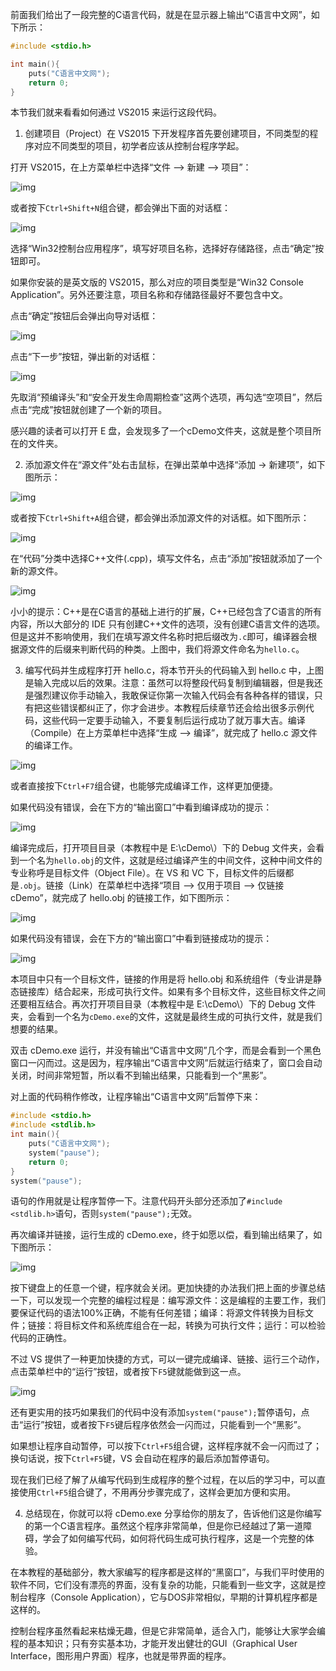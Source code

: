 前面我们给出了一段完整的C语言代码，就是在显示器上输出“C语言中文网”，如下所示：

```c
#include <stdio.h>

int main(){    
    puts("C语言中文网");    
    return 0;
}
```

本节我们就来看看如何通过 VS2015 来运行这段代码。 

1) 创建项目（Project）在 VS2015 下开发程序首先要创建项目，不同类型的程序对应不同类型的项目，初学者应该从控制台程序学起。

打开 VS2015，在上方菜单栏中选择“文件 --> 新建 --> 项目”：

![img](images/1.14.png)

或者按下`Ctrl+Shift+N`组合键，都会弹出下面的对话框：

![img](images/1.15.png)

选择“Win32控制台应用程序”，填写好项目名称，选择好存储路径，点击“确定”按钮即可。

如果你安装的是英文版的 VS2015，那么对应的项目类型是“Win32 Console Application”。另外还要注意，项目名称和存储路径最好不要包含中文。

点击“确定”按钮后会弹出向导对话框：

![img](images/1.16.png)

点击“下一步”按钮，弹出新的对话框：

![img](images/1.17.png)

先取消“预编译头”和“安全开发生命周期检查”这两个选项，再勾选“空项目”，然后点击“完成”按钮就创建了一个新的项目。

感兴趣的读者可以打开 E 盘，会发现多了一个cDemo文件夹，这就是整个项目所在的文件夹。

2) 添加源文件在“源文件”处右击鼠标，在弹出菜单中选择“添加 -> 新建项”，如下图所示：

![img](images/1.18.png)

或者按下`Ctrl+Shift+A`组合键，都会弹出添加源文件的对话框。如下图所示：

![img](images/1.19.png)

在“代码”分类中选择C++文件(.cpp)，填写文件名，点击“添加”按钮就添加了一个新的源文件。

![img](images/1.20.png)

小小的提示：C++是在C语言的基础上进行的扩展，C++已经包含了C语言的所有内容，所以大部分的 IDE 只有创建C++文件的选项，没有创建C语言文件的选项。但是这并不影响使用，我们在填写源文件名称时把后缀改为`.c`即可，编译器会根据源文件的后缀来判断代码的种类。上图中，我们将源文件命名为`hello.c`。

3) 编写代码并生成程序打开 hello.c，将本节开头的代码输入到 hello.c 中，上图是输入完成以后的效果。注意：虽然可以将整段代码复制到编辑器，但是我还是强烈建议你手动输入，我敢保证你第一次输入代码会有各种各样的错误，只有把这些错误都纠正了，你才会进步。本教程后续章节还会给出很多示例代码，这些代码一定要手动输入，不要复制后运行成功了就万事大吉。编译（Compile）在上方菜单栏中选择“生成 --> 编译”，就完成了 hello.c 源文件的编译工作。

![img](images/1.21.png)

或者直接按下`Ctrl+F7`组合键，也能够完成编译工作，这样更加便捷。

如果代码没有错误，会在下方的“输出窗口”中看到编译成功的提示：

![img](images/1.22.png)

编译完成后，打开项目目录（本教程中是 E:\cDemo\）下的 Debug 文件夹，会看到一个名为`hello.obj`的文件，这就是经过编译产生的中间文件，这种中间文件的专业称呼是目标文件（Object File）。在 VS 和 VC 下，目标文件的后缀都是`.obj`。链接（Link）在菜单栏中选择“项目 --> 仅用于项目 --> 仅链接 cDemo”，就完成了 hello.obj 的链接工作，如下图所示：

![img](images/1.23.png)

如果代码没有错误，会在下方的“输出窗口”中看到链接成功的提示：

![img](images/1.24.png)

本项目中只有一个目标文件，链接的作用是将 hello.obj 和系统组件（专业讲是静态链接库）结合起来，形成可执行文件。如果有多个目标文件，这些目标文件之间还要相互结合。再次打开项目目录（本教程中是 E:\cDemo\）下的 Debug 文件夹，会看到一个名为`cDemo.exe`的文件，这就是最终生成的可执行文件，就是我们想要的结果。

双击 cDemo.exe 运行，并没有输出“C语言中文网”几个字，而是会看到一个黑色窗口一闪而过。这是因为，程序输出“C语言中文网”后就运行结束了，窗口会自动关闭，时间非常短暂，所以看不到输出结果，只能看到一个“黑影”。

对上面的代码稍作修改，让程序输出“C语言中文网”后暂停下来：

```c
#include <stdio.h>
#include <stdlib.h>
int main(){    
    puts("C语言中文网");    
    system("pause");    
    return 0;
}
system("pause");
```
语句的作用就是让程序暂停一下。注意代码开头部分还添加了`#include <stdlib.h>`语句，否则`system("pause");`无效。

再次编译并链接，运行生成的 cDemo.exe，终于如愿以偿，看到输出结果了，如下图所示：

![img](images/1.25.png)

按下键盘上的任意一个键，程序就会关闭。更加快捷的办法我们把上面的步骤总结一下，可以发现一个完整的编程过程是：编写源文件：这是编程的主要工作，我们要保证代码的语法100%正确，不能有任何差错；编译：将源文件转换为目标文件；链接：将目标文件和系统库组合在一起，转换为可执行文件；运行：可以检验代码的正确性。

不过 VS 提供了一种更加快捷的方式，可以一键完成编译、链接、运行三个动作，点击菜单栏中的“运行”按钮，或者按下`F5`键就能做到这一点。

![img](images/1.26.png)

还有更实用的技巧如果我们的代码中没有添加`system("pause");`暂停语句，点击“运行”按钮，或者按下`F5`键后程序依然会一闪而过，只能看到一个“黑影”。

如果想让程序自动暂停，可以按下`Ctrl+F5`组合键，这样程序就不会一闪而过了；换句话说，按下`Ctrl+F5`键，VS 会自动在程序的最后添加暂停语句。

现在我们已经了解了从编写代码到生成程序的整个过程，在以后的学习中，可以直接使用`Ctrl+F5`组合键了，不用再分步骤完成了，这样会更加方便和实用。

4) 总结现在，你就可以将 cDemo.exe 分享给你的朋友了，告诉他们这是你编写的第一个C语言程序。虽然这个程序非常简单，但是你已经越过了第一道障碍，学会了如何编写代码，如何将代码生成可执行程序，这是一个完整的体验。

在本教程的基础部分，教大家编写的程序都是这样的“黑窗口”，与我们平时使用的软件不同，它们没有漂亮的界面，没有复杂的功能，只能看到一些文字，这就是控制台程序（Console Application），它与DOS非常相似，早期的计算机程序都是这样的。

控制台程序虽然看起来枯燥无趣，但是它非常简单，适合入门，能够让大家学会编程的基本知识；只有夯实基本功，才能开发出健壮的GUI（Graphical User Interface，图形用户界面）程序，也就是带界面的程序。